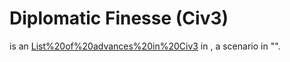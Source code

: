 # Diplomatic Finesse (Civ3)

 is an [List%20of%20advances%20in%20Civ3](advance) in , a scenario in "".